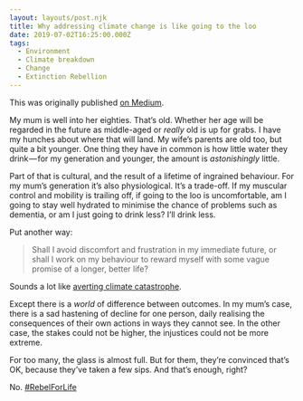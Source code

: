 ```yaml
---
layout: layouts/post.njk
title: Why addressing climate change is like going to the loo
date: 2019-07-02T16:25:00.000Z
tags:
  - Environment
  - Climate breakdown
  - Change
  - Extinction Rebellion
---
```

This was originally published [on Medium](https://medium.com/@schofeld/why-addressing-climate-change-is-like-going-to-the-loo-d7a826e3a409).

My mum is well into her eighties. That’s old. Whether her age will be regarded in the future as middle-aged or _really_ old is up for grabs. I have my hunches about where that will land. My wife’s parents are old too, but quite a bit younger. One thing they have in common is how little water they drink — for my generation and younger, the amount is _astonishingly_ little.

Part of that is cultural, and the result of a lifetime of ingrained behaviour. For my mum’s generation it’s also physiological. It’s a trade-off. If my muscular control and mobility is trailing off, if going to the loo is uncomfortable, am I going to stay well hydrated to minimise the chance of problems such as dementia, or am I just going to drink less? I’ll drink less.

Put another way: 

> Shall I avoid discomfort and frustration in my immediate future, or shall I work on my behaviour to reward myself with some vague promise of a longer, better life?

Sounds a lot like [averting climate catastrophe](https://www.bbc.co.uk/programmes/m00049b1).

Except there is a _world_ of difference between outcomes. In my mum’s case, there is a sad hastening of decline for one person, daily realising the consequences of their own actions in ways they cannot see. In the other case, the stakes could not be higher, the injustices could not be more extreme.

For too many, the glass is almost full. But for them, they’re convinced that’s OK, because they’ve taken a few sips. And that’s enough, right?

No. [#RebelForLife](https://rebellion.earth/)
